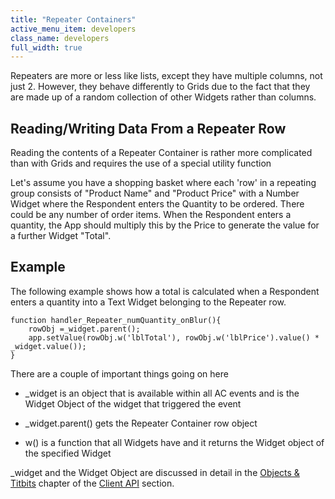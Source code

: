 ```yaml
---
title: "Repeater Containers"
active_menu_item: developers
class_name: developers
full_width: true
---
```



Repeaters are more or less like lists, except they have multiple columns, not just 2. However, they behave differently to Grids due to the fact that they are made up of a random collection of other Widgets rather than columns.

## Reading/Writing Data From a Repeater Row

Reading the contents of a Repeater Container is rather more complicated than with Grids and requires the use of a special utility function

Let's assume you have a shopping basket where each 'row' in a repeating group consists of "Product Name" and "Product Price" with a Number Widget where the Respondent enters the Quantity to be ordered. There could be any number of order items. When the Respondent enters a quantity, the App should multiply this by the Price to generate the value for a further Widget "Total".

## Example

The following example shows how a total is calculated when a Respondent enters a quantity into a Text Widget belonging to the Repeater row.

    function handler_Repeater_numQuantity_onBlur(){
        rowObj =_widget.parent();
        app.setValue(rowObj.w('lblTotal'), rowObj.w('lblPrice').value() * _widget.value());
    }
   

There are a couple of important things going on here

 - \_widget is an object that is available within all AC events and is the Widget Object of the widget that triggered the event

 - \_widget.parent() gets the Repeater Container row object

 - w() is a function that all Widgets have and it returns the Widget object of the specified Widget

\_widget and the Widget Object are discussed in detail in the [Objects & Titbits](../../../../client-api/objects-titbits/) chapter of the [Client API](../../../../client-api/) section.


